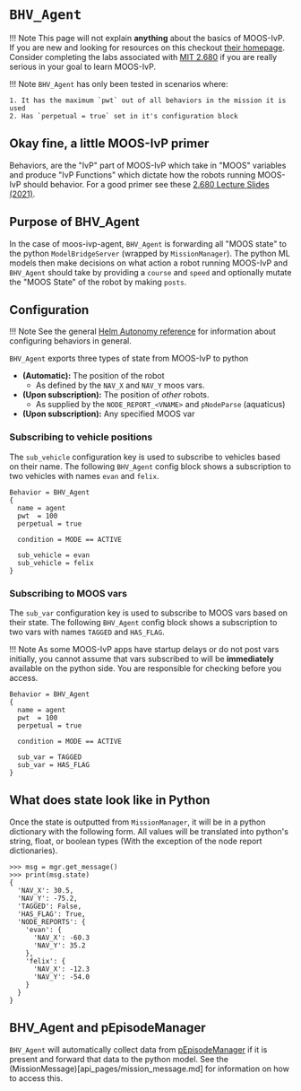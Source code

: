 # `BHV_Agent`

!!! Note
    This page will not explain **anything** about the basics of MOOS-IvP. If you are new and looking for resources on this checkout [their homepage](https://oceanai.mit.edu/moos-ivp/pmwiki/pmwiki.php). Consider completing the labs associated with [MIT 2.680](https://oceanai.mit.edu/2.680/pmwiki/pmwiki.php) if you are really serious in your goal to learn MOOS-IvP.

!!! Note
    `BHV_Agent` has only been tested in scenarios where: 

    1. It has the maximum `pwt` out of all behaviors in the mission it is used
    2. Has `perpetual = true` set in it's configuration block

## Okay fine, a little MOOS-IvP primer

Behaviors, are the "IvP" part of MOOS-IvP which take in "MOOS" variables and produce "IvP Functions" which dictate how the robots running MOOS-IvP should behavior. For a good primer see these [2.680 Lecture Slides (2021)](https://oceanai.mit.edu/2.680/docs/2.680-08-ivphelm_behaviors_2021.pdf).

## Purpose of BHV_Agent

In the case of moos-ivp-agent, `BHV_Agent` is forwarding all "MOOS state" to the python `ModelBridgeServer` (wrapped by `MissionManager`). The python ML models then make decisions on what action a robot running MOOS-IvP and `BHV_Agent` should take by providing a `course` and `speed` and optionally mutate the "MOOS State" of the robot by making `posts`.

## Configuration

!!! Note
    See the general [Helm Autonomy reference](https://oceanai.mit.edu/ivpman/pmwiki/pmwiki.php?n=Helm.HelmAutonomy) for information about configuring behaviors in general.

`BHV_Agent` exports three types of state from MOOS-IvP to python

- **(Automatic):** The position of the robot
    - As defined by the `NAV_X` and `NAV_Y` moos vars.
- **(Upon subscription):** The position of *other* robots.
    - As supplied by the `NODE_REPORT_<VNAME>` and `pNodeParse` (aquaticus)
- **(Upon subscription):** Any specified MOOS var

### Subscribing to vehicle positions

The `sub_vehicle` configuration key is used to subscribe to vehicles based on their name. The following `BHV_Agent` config block shows a subscription to two vehicles with names `evan` and `felix`.

```
Behavior = BHV_Agent
{
  name = agent
  pwt  = 100
  perpetual = true

  condition = MODE == ACTIVE

  sub_vehicle = evan
  sub_vehicle = felix
}
```

### Subscribing to MOOS vars

The `sub_var` configuration key is used to subscribe to MOOS vars based on their state. The following `BHV_Agent` config block shows a subscription to two vars with names `TAGGED` and `HAS_FLAG`.

!!! Note
    As some MOOS-IvP apps have startup delays or do not post vars initially, you cannot assume that vars subscribed to will be **immediately** available on the python side. You are responsible for checking before you access.

```
Behavior = BHV_Agent
{
  name = agent
  pwt  = 100
  perpetual = true

  condition = MODE == ACTIVE

  sub_var = TAGGED
  sub_var = HAS_FLAG
}
```

## What does state look like in Python

Once the state is outputted from `MissionManager`, it will be in a python dictionary with the following form. All values will be translated into python's string, float, or boolean types (With the exception of the node report dictionaries).

```
>>> msg = mgr.get_message()
>>> print(msg.state)
{
  'NAV_X': 30.5,
  'NAV_Y': -75.2,
  'TAGGED': False,
  'HAS_FLAG': True,
  'NODE_REPORTS': {
    'evan': {
      'NAV_X': -60.3
      'NAV_Y': 35.2
    },
    'felix': {
      'NAV_X': -12.3
      'NAV_Y': -54.0
    }
  }
}
```

## BHV_Agent and pEpisodeManager

`BHV_Agent` will automatically collect data from [pEpisodeManager](episode_manager.md) if it is present and forward that data to the python model. See the (MissionMessage)[api_pages/mission_message.md] for information on how to access this.